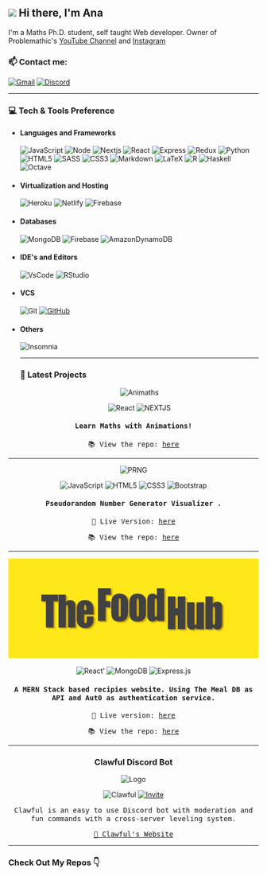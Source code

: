 ## <img src="https://github.com/claytonjhamilton/claytonjhamilton/blob/main/images/waving_hand.gif" width="35px">  Hi there, I'm Ana


I'm a Maths Ph.D. student, self taught Web developer. Owner of Problemathic's [YouTube Channel](https://www.youtube.com/problemathic) and [Instagram](https://www.instagram.com/problemathicvideos/)



### 📫 Contact me:
[![Gmail](https://img.shields.io/badge/Gmail-D14836?style=for-the-badge&logo=gmail&logoColor=white)](mailto:anaemilia.deorellana@gmail.com?subject=Hello%20Ana,%20From%20Github)
[![Discord](https://img.shields.io/badge/Ukliz%236961-%237289DA.svg?style=for-the-badge&logo=discord&logoColor=white)](https://img.shields.io/badge/Ukliz%236961-%237289DA.svg?style=for-the-badge&logo=discord&logoColor=white)

---

### 💻 Tech & Tools Preference

- #### Languages and Frameworks

  ![JavaScript](https://img.shields.io/badge/javascript-%23323330.svg?style=for-the-badge&logo=javascript&logoColor=white) ![Node](https://img.shields.io/badge/node.js-%2343853D.svg?style=for-the-badge&logo=node-dot-js&logoColor=white) ![Nextjs](https://img.shields.io/badge/Next-black?style=for-the-badge&logo=next.js&logoColor=white) ![React](https://img.shields.io/badge/react-%2320232a.svg?style=for-the-badge&logo=react&logoColor=%2361DAFB) ![Express](https://img.shields.io/badge/express.js-%23404d59.svg?style=for-the-badge&logo=express&logoColor=%2361DAFB) ![Redux](https://img.shields.io/badge/redux-%23593d88.svg?style=for-the-badge&logo=redux&logoColor=white) ![Python](https://img.shields.io/badge/python-3670A0?style=for-the-badge&logo=python&logoColor=white) ![HTML5](https://img.shields.io/badge/html5-%23E34F26.svg?style=for-the-badge&logo=html5&logoColor=white) ![SASS](https://img.shields.io/badge/SASS-hotpink.svg?style=for-the-badge&logo=SASS&logoColor=white) ![CSS3](https://img.shields.io/badge/css3-%231572B6.svg?style=for-the-badge&logo=css3&logoColor=white) ![Markdown](https://img.shields.io/badge/markdown-%23000000.svg?style=for-the-badge&logo=markdown&logoColor=white) ![LaTeX](https://img.shields.io/badge/latex-%23008080.svg?style=for-the-badge&logo=latex&logoColor=white) ![R](https://img.shields.io/badge/r-%23276DC3.svg?style=for-the-badge&logo=r&logoColor=white) ![Haskell](https://img.shields.io/badge/Haskell-5e5086?style=for-the-badge&logo=haskell&logoColor=white) ![Octave](https://img.shields.io/badge/OCTAVE-darkblue?style=for-the-badge&logo=octave&logoColor=fcd683)


- #### Virtualization and Hosting

  ![Heroku](https://img.shields.io/badge/heroku-%23430098.svg?style=for-the-badge&logo=heroku&logoColor=white) ![Netlify](https://img.shields.io/badge/netlify-%23000000.svg?style=for-the-badge&logo=netlify&logoColor=#00C7B7) ![Firebase](https://img.shields.io/badge/firebase-%23039BE5.svg?style=for-the-badge&logo=firebase)


- #### Databases
  ![MongoDB](https://img.shields.io/badge/MongoDB-%234ea94b.svg?style=for-the-badge&logo=mongodb&logoColor=white) ![Firebase](https://img.shields.io/badge/Firebase-039BE5?style=for-the-badge&logo=Firebase&logoColor=white) ![AmazonDynamoDB](https://img.shields.io/badge/Amazon%20DynamoDB-4053D6?style=for-the-badge&logo=Amazon%20DynamoDB&logoColor=white)


- #### IDE's and Editors
  ![VsCode](https://img.shields.io/badge/vscode-blue.svg?style=for-the-badge&logo=visual-studio-code&labelColor=ffffff&logoColor=blue) ![RStudio](https://img.shields.io/badge/RStudio-4285F4?style=for-the-badge&logo=rstudio&logoColor=white)


- #### VCS
  ![Git](https://img.shields.io/badge/git-%23F05033.svg?style=for-the-badge&logo=git&logoColor=white) [![GitHub](https://img.shields.io/badge/github-%23121011.svg?style=for-the-badge&logo=github&logoColor=white)](http://github.com/AnadeOre)


- #### Others
  ![Insomnia](https://img.shields.io/badge/Insomnia-5849be?style=for-the-badge&logo=Insomnia&logoColor=white")

  --- 

  ### 📖 Latest Projects

  <p align='center'>
    <img alt='Animaths' src='https://github.com/AnadeOre/AniMaths/blob/master/Images/Logo.png?raw=true' height=200px/>
  </p>
  <p align='center'>            
  <img alt="React" src="https://img.shields.io/badge/react-%2320232a.svg?style=for-the-badge&logo=react&logoColor=%2361DAFB"/>  <img alt="NEXTJS" src="https://img.shields.io/badge/Next-black?style=for-the-badge&logo=next.js&logoColor=white"/>
</p>              
<h4 align='center'>
<samp>Learn Maths with Animations!</samp>
</h4>
<p align='center'>
 <samp>
</p>
<p align='center'>
<samp>📚 View the repo: <a href='https://github.com/AnadeOre/AniMaths/tree/master' target="_blank">here</a> </samp>                 
</p>                    

---

<p align='center'>
  <img alt='PRNG' src='https://raw.githubusercontent.com/Uklizdev/PRNG-Visualizer/master/Assets/Logo%20small.png' height=300px/>
</p>                                      
<p align='center'>
  <img alt="JavaScript" src="https://img.shields.io/badge/javascript-%23323330.svg?style=for-the-badge&logo=javascript&logoColor=%23F7DF1E"/>  <img alt="HTML5" src="https://img.shields.io/badge/html5-%23E34F26.svg?style=for-the-badge&logo=html5&logoColor=white"/>  <img alt="CSS3" src="https://img.shields.io/badge/css3-%231572B6.svg?style=for-the-badge&logo=css3&logoColor=white"/>  <img alt="Bootstrap" src="https://img.shields.io/badge/bootstrap-%23563D7C.svg?style=for-the-badge&logo=bootstrap&logoColor=white"/>
</p>               
                 
<h4 align='center'>
<samp>Pseudorandom Number Generator Visualizer .</samp>
</h4>
<p align='center'>
<samp>📡 Live Version: <a href='https://prngvisualizer.netlify.app/'>here</a></samp>
</p>
<p align='center'>
<samp>📚 View the repo: <a href='https://github.com/Uklizdev/PRNG-Visualizer' target="_blank">here</a></samp>                 
</p>                    

---

<p align='center'>
  <img alt='Thefoodhub' src='https://github.com/AnadeOre/The-Food-Hub/blob/master/client/public/Logo.png?raw=true' height=200px/>
</p>

<p align='center'>
<img alt=React' src='https://img.shields.io/badge/React-20232A?style=for-the-badge&logo=react&logoColor=61DAFB'> <img alt='MongoDB' src='https://img.shields.io/badge/MongoDB-4EA94B?style=for-the-badge&logo=mongodb&logoColor=white'>  <img alt="Express.js" src="https://img.shields.io/badge/express.js-%23404d59.svg?style=for-the-badge&logo=express&logoColor=%2361DAFB"/> 
</p>

<h4 align='center'>
<samp>A MERN Stack based recipies website. Using The Meal DB as API and Aut0 as authentication service.</samp>
</h4>
<p align='center'>
<samp>📡 Live version: <a href='https://the-foodhub.herokuapp.com/'>here</a></samp>
</p>
<p align='center'>
<samp>📚 View the repo: <a href='https://github.com/Uklizdev/The-Food-Hub'>here</a></samp>                 
</p>
                 <hr>

<h3 align='center'>Clawful Discord Bot</h3>

<p align='center'>
<img alt='Logo' src='https://images.discordapp.net/avatars/775810393556779018/eb5ac69d0e756696573496769ad7d773.png?size=128'/>
</p>

<p align='center'>
<img alt='Clawful' src='https://img.shields.io/badge/Clawful-Online-7289DA?style=for-the-badge&logo=discord'/> <a href="https://discord.com/oauth2/authorize?client_id=775810393556779018&scope=bot&permissions=272682054" target="_blank"><img alt='Invite' src='https://img.shields.io/badge/-Add%20me!-%23F9BF9E?style=for-the-badge&logo=discord&logoColor=gray'/></a>
</p>

<p align='center'>
<samp>Clawful is an easy to use Discord bot with moderation and fun commands with a cross-server leveling system.</samp>
</p>

<p align='center'>
<a href='https://clawful.cf/'><samp>📡 Clawful's Website</a></samp>
</p>

---
### Check Out My Repos 👇
